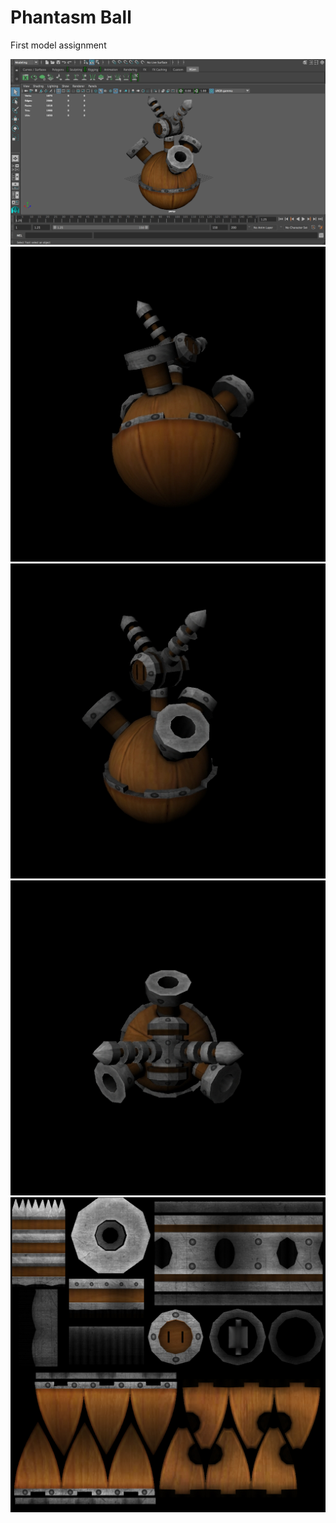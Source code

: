 # Phantasm Ball

<p>
First model assignment
</p>

<p align="center"> 
  <img src="https://github.com/MSkall/Models/blob/master/CSCI%20281/Phantasm_Ball/Pictures/four_window_view_pball.png">
  <img src="https://github.com/MSkall/Models/blob/master/CSCI%20281/Phantasm_Ball/Pictures/pball_bottom_view.jpg">
  <img src="https://github.com/MSkall/Models/blob/master/CSCI%20281/Phantasm_Ball/Pictures/pball_persp_view.jpg">
  <img src="https://github.com/MSkall/Models/blob/master/CSCI%20281/Phantasm_Ball/Pictures/pball_top_view.jpg">
  <img src="https://github.com/MSkall/Models/blob/master/CSCI%20281/Phantasm_Ball/Pball_texture.jpg">
</p>
